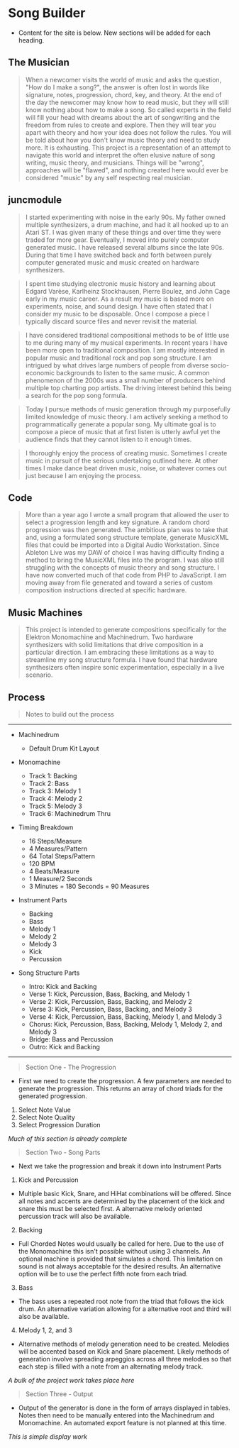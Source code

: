 # Song Builder

- Content for the site is below. New sections will be added for each heading.

## The Musician

> When a newcomer visits the world of music and asks the question, "How do I make a song?", the answer is often lost in words like signature, notes, progression, chord, key, and theory. At the end of the day the newcomer may know how to read music, but they will still know nothing about how to make a song. So called experts in the field will fill your head with dreams about the art of songwriting and the freedom from rules to create and explore. Then they will tear you apart with theory and how your idea does not follow the rules. You will be told about how you don't know music theory and need to study more. It is exhausting. This project is a representation of an attempt to navigate this world and interpret the often elusive nature of song writing, music theory, and musicians. Things will be "wrong", approaches will be "flawed", and nothing created here would ever be considered "music" by any self respecting real musician.

## juncmodule

> I started experimenting with noise in the early 90s. My father owned multiple synthesizers, a drum machine, and had it all hooked up to an Atari ST. I was given many of these things and over time they were traded for more gear. Eventually, I moved into purely computer generated music. I have released several albums since the late 90s. During that time I have switched back and forth between purely computer generated music and music created on hardware synthesizers.

> I spent time studying electronic music history and learning about Edgard Varèse, Karlheinz Stockhausen, Pierre Boulez, and John Cage early in my music career. As a result my music is based more on experiments, noise, and sound design. I have often stated that I consider my music to be disposable. Once I compose a piece I typically discard source files and never revisit the material.

> I have considered traditional compositional methods to be of little use to me during many of my musical experiments. In recent years I have been more open to traditional composition. I am mostly interested in popular music and traditional rock and pop song structure. I am intrigued by what drives large numbers of people from diverse socio-economic backgrounds to listen to the same music. A common phenomenon of the 2000s was a small number of producers behind multiple top charting pop artists. The driving interest behind this being a search for the pop song formula.

> Today I pursue methods of music generation through my purposefully limited knowledge of music theory. I am actively seeking a method to programmatically generate a popular song. My ultimate goal is to compose a piece of music that at first listen is utterly awful yet the audience finds that they cannot listen to it enough times.

> I thoroughly enjoy the process of creating music. Sometimes I create music in pursuit of the serious undertaking outlined here. At other times I make dance beat driven music, noise, or whatever comes out just because I am enjoying the process.

## Code

> More than a year ago I wrote a small program that allowed the user to select a progression length and key signature. A random chord progression was then generated. The ambitious plan was to take that and, using a formulated song structure template, generate MusicXML files that could be imported into a Digital Audio Workstation. Since Ableton Live was my DAW of choice I was having difficulty finding a method to bring the MusicXML files into the program. I was also still struggling with the concepts of music theory and song structure. I have now converted much of that code from PHP to JavaScript. I am moving away from file generated and toward a series of custom composition instructions directed at specific hardware.

## Music Machines

> This project is intended to generate compositions specifically for the Elektron Monomachine and Machinedrum. Two hardware synthesizers with solid limitations that drive composition in a particular direction. I am embracing these limitations as a way to streamline my song structure formula. I have found that hardware synthesizers often inspire sonic experimentation, especially in a live scenario.

## Process

> Notes to build out the process

---

- Machinedrum
  - Default Drum Kit Layout
- Monomachine
  - Track 1: Backing
  - Track 2: Bass
  - Track 3: Melody 1
  - Track 4: Melody 2
  - Track 5: Melody 3
  - Track 6: Machinedrum Thru

- Timing Breakdown
  - 16 Steps/Measure
  - 4 Measures/Pattern
  - 64 Total Steps/Pattern
  - 120 BPM
  - 4 Beats/Measure
  - 1 Measure/2 Seconds
  - 3 Minutes = 180 Seconds = 90 Measures

- Instrument Parts
  - Backing
  - Bass
  - Melody 1
  - Melody 2
  - Melody 3
  - Kick
  - Percussion

- Song Structure Parts
  - Intro: Kick and Backing
  - Verse 1: Kick, Percussion, Bass, Backing, and Melody 1
  - Verse 2: Kick, Percussion, Bass, Backing, and Melody 2
  - Verse 3: Kick, Percussion, Bass, Backing, and Melody 3
  - Verse 4: Kick, Percussion, Bass, Backing, Melody 1, and Melody 3
  - Chorus: Kick, Percussion, Bass, Backing, Melody 1, Melody 2, and Melody 3
  - Bridge: Bass and Percussion
  - Outro: Kick and Backing

---

> Section One - The Progression
- First we need to create the progression. A few parameters are needed to generate the progression. This returns an array of chord triads for the generated progression.

1. Select Note Value
2. Select Note Quality
3. Select Progression Duration

*Much of this section is already complete*

> Section Two - Song Parts
- Next we take the progression and break it down into Instrument Parts

1. Kick and Percussion
  - Multiple basic Kick, Snare, and HiHat combinations will be offered. Since all notes and accents are determined by the placement of the kick and snare this must be selected first. A alternative melody oriented percussion track will also be available.
2. Backing
  - Full Chorded Notes would usually be called for here. Due to the use of the Monomachine this isn't possible without using 3 channels. An optional machine is provided that simulates a chord. This limitation on sound is not always acceptable for the desired results. An alternative option will be to use the perfect fifth note from each triad.
3. Bass
  - The bass uses a repeated root note from the triad that follows the kick drum. An alternative variation allowing for a alternative root and third will also be available.
4. Melody 1, 2, and 3
  - Alternative methods of melody generation need to be created. Melodies will be accented based on Kick and Snare placement. Likely methods of generation involve spreading arpeggios across all three melodies so that each step is filled with a note from an alternating melody track.

*A bulk of the project work takes place here*

> Section Three - Output
- Output of the generator is done in the form of arrays displayed in tables. Notes then need to be manually entered into the Machinedrum and Monomachine. An automated export feature is not planned at this time.

*This is simple display work*
